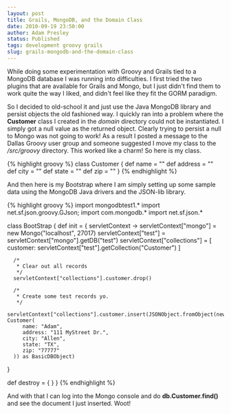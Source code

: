 ```yaml
---
layout: post
title: Grails, MongoDB, and the Domain Class
date: 2010-09-19 23:50:00
author: Adam Presley
status: Published
tags: development groovy grails
slug: grails-mongodb-and-the-domain-class
---
```

While doing some experimentation with Groovy and Grails tied to a
MongoDB database I was running into difficulties. I first tried the two
plugins that are available for Grails and Mongo, but I just didn't find
them to work quite the way I liked, and didn't feel like they fit the
GORM paradigm.   
  
So I decided to old-school it and just use the Java MongoDB library and
persist objects the old fashioned way. I quickly ran into a problem
where the **Customer** class I created in the *domain* directory
could not be instantiated. I simply got a null value as the returned
object. Clearly trying to persist a null to Mongo was not going to work!
As a result I posted a message to the Dallas Groovy user group and
someone suggested I move my class to the */src/groovy* directory. This
worked like a charm! So here is my class.  

{% highlight groovy %}
class Customer {
   def name = ""
   def address = ""
   def city = ""
   def state = ""
   def zip = ""
}
{% endhighlight %}

And then here is my Bootstrap where I am simply setting up some sample
data using the MongoDB Java drivers and the JSON-lib library.  
  
{% highlight groovy %}
import mongodbtest1.*
import net.sf.json.groovy.GJson;
import com.mongodb.*
import net.sf.json.*

class BootStrap {
   def init = { servletContext ->
      servletContext["mongo"] = new Mongo("localhost", 27017)
      servletContext["test"] = servletContext["mongo"].getDB("test")
      servletContext["collections"] = [
         customer: servletContext["test"].getCollection("Customer")
      ]

      /*
       * Clear out all records
       */
      servletContext["collections"].customer.drop()

      /*
       * Create some test records yo.
       */
      servletContext["collections"].customer.insert(JSONObject.fromObject(new Customer(
         name: "Adam",
         address: "111 MyStreet Dr.",
         city: "Allen",
         state: "TX",
         zip: "77777"
      )) as BasicDBObject)
   }

   def destroy = {
   }
}
{% endhighlight %}
  
And with that I can log into the Mongo console and do
**db.Customer.find()** and see the document I just inserted. Woot!
